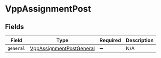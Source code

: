 # VppAssignmentPost


## Fields

| Field                                                                       | Type                                                                        | Required                                                                    | Description                                                                 |
| --------------------------------------------------------------------------- | --------------------------------------------------------------------------- | --------------------------------------------------------------------------- | --------------------------------------------------------------------------- |
| `general`                                                                   | [VppAssignmentPostGeneral](../../models/shared/vppassignmentpostgeneral.md) | :heavy_minus_sign:                                                          | N/A                                                                         |